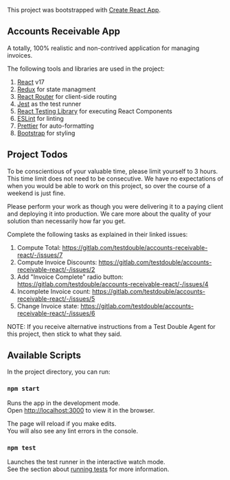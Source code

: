 This project was bootstrapped with [Create React App](https://github.com/facebook/create-react-app).

## Accounts Receivable App

A totally, 100% realistic and non-contrived application for managing invoices.

The following tools and libraries are used in the project:

1. [React](https://reactjs.org/) v17
1. [Redux](https://redux.js.org/) for state managment
1. [React Router](https://reactrouter.com/) for client-side routing
1. [Jest](https://jestjs.io/) as the test runner
1. [React Testing Library](https://testing-library.com/docs/react-testing-library/intro/) for executing React Components
1. [ESLint](https://eslint.org/) for linting
1. [Prettier](https://prettier.io/) for auto-formatting
1. [Bootstrap](https://getbootstrap.com/docs/3.4/css/) for styling

## Project Todos

To be conscientious of your valuable time, please limit yourself to 3
hours. This time limit does not need to be consecutive. We have no expectations
of when you would be able to work on this project, so over the course of a
weekend is just fine.

Please perform your work as though you were delivering it to a paying client and
deploying it into production. We care more about the quality of your solution
than necessarily how far you get.

Complete the following tasks as explained in their linked issues:

1. Compute Total: https://gitlab.com/testdouble/accounts-receivable-react/-/issues/7
2. Compute Invoice Discounts: https://gitlab.com/testdouble/accounts-receivable-react/-/issues/2
3. Add "Invoice Complete" radio button: https://gitlab.com/testdouble/accounts-receivable-react/-/issues/4
4. Incomplete Invoice count: https://gitlab.com/testdouble/accounts-receivable-react/-/issues/5
5. Change Invoice state: https://gitlab.com/testdouble/accounts-receivable-react/-/issues/6

NOTE: If you receive alternative instructions from a Test Double Agent for this
project, then stick to what they said.

## Available Scripts

In the project directory, you can run:

### `npm start`

Runs the app in the development mode.<br>
Open [http://localhost:3000](http://localhost:3000) to view it in the browser.

The page will reload if you make edits.<br>
You will also see any lint errors in the console.

### `npm test`

Launches the test runner in the interactive watch mode.<br>
See the section about [running tests](https://facebook.github.io/create-react-app/docs/running-tests) for more information.
